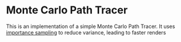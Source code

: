 # Monte Carlo Path Tracer

This is an implementation of a simple Monte Carlo Path Tracer. It uses [importance sampling](http://en.wikipedia.org/wiki/Importance_sampling) to reduce variance, leading to faster renders

